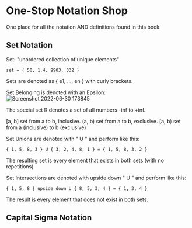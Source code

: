 # One-Stop Notation Shop

One place for all the notation AND definitions found in this book.

## Set Notation

Set: "unordered collection of unique elements"
```
set = { 50, 1.4, 9903, 332 }
```
Sets are denoted as { e1, ..., en } with curly brackets. 

Set Belonging is denoted with an Epsilon:\
![Screenshot 2022-06-30 173845](https://user-images.githubusercontent.com/76256852/176782950-50c5958b-bafc-4ffd-b6fe-a48330be3155.png)

The special set R denotes a set of all numbers -inf to +inf.

[a, b] set from a to b, inclusive.
(a, b) set from a to b, exclusive.
\[a, b) set from a (inclusive) to b (exclusive)

Set Unions are denoted with " U " and perform like this:
```
{ 1, 5, 8, 3 } U { 3, 2, 4, 8, 1 } = { 1, 5, 8, 3, 2 }
```
The resulting set is every element that exists in both sets (with no repetitions)

Set Intersections are denoted with upside down " U " and perform like this:
```
{ 1, 5, 8 } upside down U { 8, 5, 3, 4 } = { 1, 3, 4 }
```
The result is every element that does not exist in both sets. 

## Capital Sigma Notation

